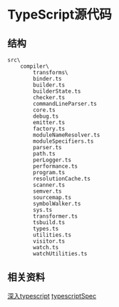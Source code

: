 # TypeScript源代码

## 结构
```
src\
    compiler\
        transforms\
        binder.ts
        builder.ts
        builderState.ts
        checker.ts
        commandLineParser.ts
        core.ts
        debug.ts
        emitter.ts
        factory.ts
        moduleNameResolver.ts
        moduleSpecifiers.ts
        parser.ts
        path.ts
        perLogger.ts
        performance.ts
        program.ts
        resolutionCache.ts
        scanner.ts
        semver.ts
        sourcemap.ts
        symbolWalker.ts
        sys.ts
        transformer.ts
        tsbuild.ts
        types.ts
        utilities.ts
        visitor.ts
        watch.ts
        watchUtilities.ts
```

## 相关资料
[深入typescript](http://basarat.gitbooks.io/typescript/content/docs/getting-started.html)
[typescriptSpec](https://github.com/microsoft/TypeScript/blob/master/doc/spec.md)
